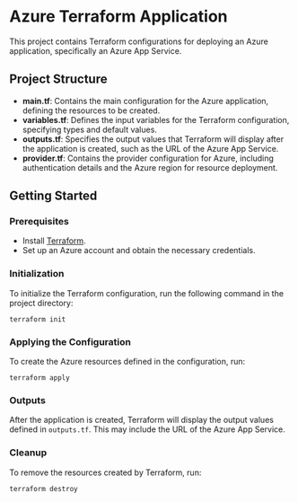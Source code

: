 # Azure Terraform Application

This project contains Terraform configurations for deploying an Azure application, specifically an Azure App Service.

## Project Structure

- **main.tf**: Contains the main configuration for the Azure application, defining the resources to be created.
- **variables.tf**: Defines the input variables for the Terraform configuration, specifying types and default values.
- **outputs.tf**: Specifies the output values that Terraform will display after the application is created, such as the URL of the Azure App Service.
- **provider.tf**: Contains the provider configuration for Azure, including authentication details and the Azure region for resource deployment.

## Getting Started

### Prerequisites

- Install [Terraform](https://www.terraform.io/downloads.html).
- Set up an Azure account and obtain the necessary credentials.

### Initialization

To initialize the Terraform configuration, run the following command in the project directory:

```
terraform init
```

### Applying the Configuration

To create the Azure resources defined in the configuration, run:

```
terraform apply
```

### Outputs

After the application is created, Terraform will display the output values defined in `outputs.tf`. This may include the URL of the Azure App Service.

### Cleanup

To remove the resources created by Terraform, run:

```
terraform destroy
```